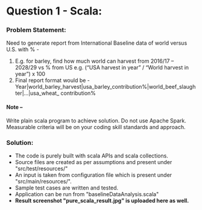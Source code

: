 
# Question 1 - Scala:


### Problem Statement:
Need to generate report from International Baseline data of world versus U.S. with % -
1. E.g. for barley, find how much world can harvest from 2016/17 – 2028/29 vs % from US
e.g. (“USA harvest in year” / “World harvest in year”) x 100
2. Final report format would be -
Year|world_barley_harvest|usa_barley_contribution%|world_beef_slaughter|…|usa_wheat_ contribution%

#### Note –
Write plain scala program to achieve solution. Do not use Apache Spark.
Measurable criteria will be on your coding skill standards and approach.


### Solution:

 - The code is purely built with scala APIs and scala collections.
 - Source files are created as per assumptions and present under "src/test/resources/"
 - An input is taken from configuration file which is present under "src/main/resources/".
 - Sample test cases are written and tested.
 - Application can be run from "baselineDataAnalysis.scala"
 - **Result screenshot "pure_scala_result.jpg" is uploaded here as well.**
